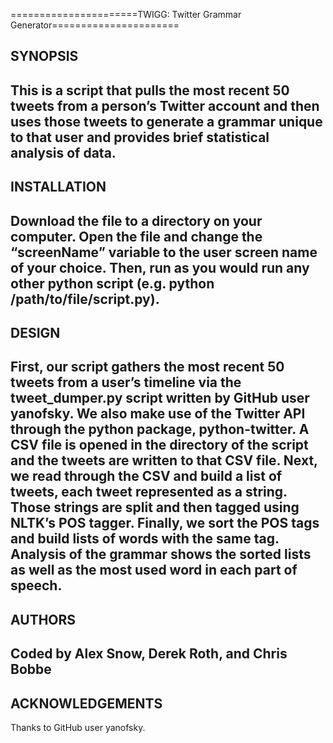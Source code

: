 ======================TWIGG: Twitter Grammar Generator======================

SYNOPSIS
----------------
This is a script that pulls the most recent 50 tweets from a person’s Twitter account and then uses those tweets to generate a grammar unique to that user and provides brief statistical analysis of data.
---------------------
INSTALLATION
---------------------
Download the file to a directory on your computer. Open the file and change the “screenName” variable to the user screen name of your choice. Then, run as you would run any other python script (e.g. python /path/to/file/script.py).
--------------------
DESIGN
--------------------
First, our script gathers the most recent 50 tweets from a user’s timeline via the tweet_dumper.py script written by GitHub user yanofsky. We also make use of the Twitter API through the python package, python-twitter. A CSV file is opened in the directory of the script and the tweets are written to that CSV file. Next, we read through the CSV and build a list of tweets, each tweet represented as a string. Those strings are split and then tagged using NLTK’s POS tagger. Finally, we sort the POS tags and build lists of words with the same tag. Analysis of the grammar shows the sorted lists as well as the most used word in each part of speech.
---------------
AUTHORS
---------------
Coded by Alex Snow, Derek Roth, and Chris Bobbe
----------------------------------
ACKNOWLEDGEMENTS
----------------------------------
Thanks to GitHub user yanofsky.
